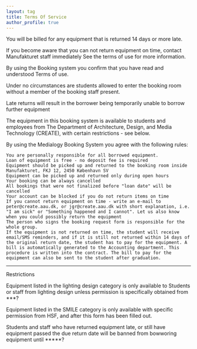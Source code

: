 ```yaml
---
layout: tag
title: Terms Of Service
author_profile: true
---
```

You will be billed for any equipment that is returned 14 days or more late.

If you become aware that you can not return equipment on time, contact Manufakturet staff immediately
See the terms of use for more information.

By using the Booking system you confirm that you have read and understood Terms of use. 


Under no circumstances are students allowed to enter the booking room without a member of the booking staff present.

Late returns will result in the borrower being temporarily unable to borrow further equipment

The equipment in this booking system is available to students and employees from The Department of Architecture, Design, and Media Technology (CREATE),
with certain restrictions - see below.

By using the Medialogy Booking System you agree with the following rules:

    You are personally responsible for all borrowed equipment.
    Loan of equipment is free - no deposit fee is required
    Equipment should be picked up and returned to the booking room inside Manufakturet, FKJ 12, 2450 København SV
    Equipment can be picked up and returned only during open hours
    Your booking can be always cancelled
    All bookings that were not finalized before "loan date" will be cancelled
    Your account can be blocked if you do not return items on time
    If you cannot return equipment on time - write an e-mail to peter@create.aau.dk, or jgr@create.aau.dk with short explanation, i.e. "I am sick" or "Something happened and I cannot". Let us also know when you could possibly return the equipment
    The person who signs the booking request form is responsible for the whole group.
    If the equipment is not returned on time, the student will receive email/SMS reminders, and if it is still not returned within 14 days of the original return date, the student has to pay for the equipment. A bill is automatically generated to the Accounting department. This procedure is written into the contract. The bill to pay for the equipment can also be sent to the student after graduation.



______
Restrictions

Equipment listed in the lighting design category is only available to Students or staff from lighting design unless permission is specifically obtained from ***?

Equipment listed in the SMILE category is only available with specific permission from HSF, and after this form has been filled out.

Students and staff who have returned equipment late, or still have equipment passed the due return date will be banned from bowworing equipment until *****?


	
